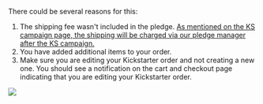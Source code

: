 <p>There could be several reasons for this:</p>
<ol>
<li>The shipping fee wasn't included in the pledge. <a href="https://help.turingpi.com/hc/en-us/articles/8536126896541" target="_self">As mentioned on the KS campaign page, the shipping will be charged via our pledge manager after the KS campaign.</a>
</li>
<li>You have added additional items to your order. </li>
<li>Make sure you are editing your Kickstarter order and not creating a new one. You should see a notification on the cart and checkout page indicating that you are editing your Kickstarter order.</li>
</ol>
<p><img src="https://ksr-ugc.imgix.net/assets/039/403/699/643800ad2f2474a8702ca3c0035c24b3_original.png?ixlib=rb-4.0.2&amp;w=700&amp;fit=max&amp;v=1670335820&amp;gif-q=50&amp;lossless=true&amp;s=889dd7dda5be56f2ff2fccb850486842"></p>